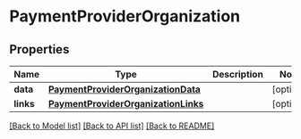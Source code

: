 # PaymentProviderOrganization

## Properties
Name | Type | Description | Notes
------------ | ------------- | ------------- | -------------
**data** | [**PaymentProviderOrganizationData**](PaymentProviderOrganizationData.md) |  | [optional] 
**links** | [**PaymentProviderOrganizationLinks**](PaymentProviderOrganizationLinks.md) |  | [optional] 

[[Back to Model list]](../README.md#documentation-for-models) [[Back to API list]](../README.md#documentation-for-api-endpoints) [[Back to README]](../README.md)


